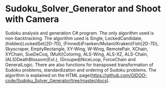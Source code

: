 # Sudoku_Solver_Generator and Shoot with Camera
 Sudoku analysis and generation C# program. 
 The only algorithm used is non-backtracking.
 The algorithm used is 
   Single, LockedCandidate, (hidden)LockedSet(2D-7D),
   (Finned)(Franken/Mutant/Kraken)Fish(2D-7D),
   Skyscraper, EmptyRectangle, XY-Wing, W-Wing, RemotePair, XChain, XYChain,
   SueDeCoq, (Multi)Coloring,
   ALS-Wing, ALS-XZ, ALS-Chain,
   (ALS)DeathBlossom(Ext.), (Grouped)NiceLoop, ForceChain and
   GeneralLogic.
There are also functions for transposed transformation of Sudoku problems, standardization and ordering of Sudoku problems.
The algorithm is explained on the HTML page(https://github.com/GIDOO-code/Sudoku_Solver_Generator/tree/master/docs). 
